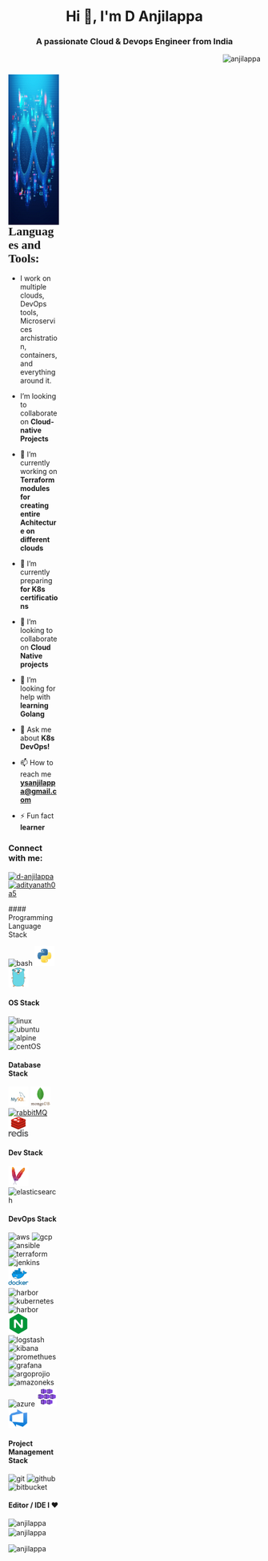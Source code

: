 <h1 align="center">Hi 👋, I'm D Anjilappa</h1>
<h3 align="center">A passionate Cloud & Devops Engineer from India</h3>

<p align="right"> <img src="https://komarev.com/ghpvc/?username=anjilappa&label=Profile%20views&color=0e75b6&style=flat" alt="anjilappa" /> </p>
<div style="width:20%;height:0;padding-bottom:50%;position:relative;"> 
<img align="right" height="300" width="500" src="https://github.com/Anjilappa/Anjilappa/blob/e9af335810c66b5d139010115d88c7f1a616482f/devopslogo.jpeg" />

<!-- Languages and Tools Section -->
<h3 align="left"><font size="+2" face="Verdana">Languages and Tools:</font></h3>


- I work on multiple clouds, DevOps tools, Microservices archistration, containers, and everything around it.
- I’m looking to collaborate on **Cloud-native Projects**

- 🔭 I’m currently working on **Terraform modules for creating entire Achitecture on different clouds**

- 🌱 I’m currently preparing **for K8s certifications**

- 👯 I’m looking to collaborate on **Cloud Native projects**

- 🤝 I’m looking for help with **learning Golang**

- 💬 Ask me about **K8s DevOps!**

- 📫 How to reach me **ysanjilappa@gmail.com**

- ⚡ Fun fact **learner**

<h3 align="left">Connect with me:</h3>
<p align="left">
<a href="https://linkedin.com/in/d-anjilappa" target="blank"><img align="center" src="https://raw.githubusercontent.com/rahuldkjain/github-profile-readme-generator/master/src/images/icons/Social/linked-in-alt.svg" alt="d-anjilappa" height="30" width="40" /></a>
<a href="https://instagram.com/adityanath0a5" target="blank"><img align="center" src="https://raw.githubusercontent.com/rahuldkjain/github-profile-readme-generator/master/src/images/icons/Social/instagram.svg" alt="adityanath0a5" height="30" width="40" /></a>
</p>
#### Programming Language Stack
<p align="left"><img src="https://www.vectorlogo.zone/logos/gnu_bash/gnu_bash-ar21.svg" alt="bash" title="bash" title="bash" width="40" height="40"/>  <img src="https://raw.githubusercontent.com/github/explore/80688e429a7d4ef2fca1e82350fe8e3517d3494d/topics/python/python.png" alt="python" title="python" width="40" height="40"/> <a href="https://golang.org" target="_blank" rel="noreferrer"> <img src="https://raw.githubusercontent.com/devicons/devicon/master/icons/go/go-original.svg" alt="go" width="40" height="40"/> </a>

#### OS Stack
<p align="left"><img src="https://brandlogos.net/wp-content/uploads/2020/03/Linux-logo.png" alt="linux" title="linux" width="40" height="40"/>  <img src="https://www.vectorlogo.zone/logos/ubuntu/ubuntu-icon.svg" alt="ubuntu" title="ubuntu" width="40" height="40"/>  <img src="https://www.vectorlogo.zone/logos/alpinelinux/alpinelinux-icon.svg" alt="alpine" title="alpine" width="40" height="40"/> <img src="https://www.vectorlogo.zone/logos/centos/centos-icon.svg" alt="centOS" title="centOS" width="40" height="40"/> </p>

#### Database Stack
<p align="left"><img src="https://raw.githubusercontent.com/github/explore/80688e429a7d4ef2fca1e82350fe8e3517d3494d/topics/mysql/mysql.png" alt="mysql" title="mysql" width="40" height="40"/> <a href="https://www.mongodb.com/" target="_blank" rel="noreferrer"> <img src="https://raw.githubusercontent.com/devicons/devicon/master/icons/mongodb/mongodb-original-wordmark.svg" alt="mongodb" width="40" height="40"/> </a> <a href="https://www.rabbitmq.com" target="_blank" rel="noreferrer"> <img src="https://www.vectorlogo.zone/logos/rabbitmq/rabbitmq-icon.svg" alt="rabbitMQ" width="40" height="40"/> </a> <a href="https://redis.io" target="_blank" rel="noreferrer"> <img src="https://raw.githubusercontent.com/devicons/devicon/master/icons/redis/redis-original-wordmark.svg" alt="redis" width="40" height="40"/> </a> </p>

#### Dev Stack
<p align="left"><img src="https://raw.githubusercontent.com/vscode-icons/vscode-icons/72101ee333eca9219ac9a7c14d4834eef8e4c64b/icons/file_type_maven.svg" alt="maven" title="maven" width="40" height="40"/>  <img src="https://www.vectorlogo.zone/logos/elastic/elastic-icon.svg" alt="elasticsearch" title="elasticsearch" width="40" height="40"/> </p>

#### DevOps Stack 
<p align="left"><img src="https://www.vectorlogo.zone/logos/amazon_aws/amazon_aws-icon.svg" alt="aws" title="aws" width="40" height="40"/> <img src="https://www.vectorlogo.zone/logos/google_cloud/google_cloud-icon.svg" alt="gcp" title="gcp" width="40" height="40"/>  <img src="https://www.vectorlogo.zone/logos/ansible/ansible-icon.svg" alt="ansible" title="ansible" width="40" height="40"/> <img src="https://www.vectorlogo.zone/logos/terraformio/terraformio-icon.svg" alt="terraform" title="terraform" width="40" height="40"/> <img src="https://www.vectorlogo.zone/logos/jenkins/jenkins-icon.svg" alt="jenkins" title="jenkins" width="40" height="40"/>   <img src="https://raw.githubusercontent.com/github/explore/80688e429a7d4ef2fca1e82350fe8e3517d3494d/topics/docker/docker.png" alt="docker" title="docker" width="40" height="40"/>  <img src="https://www.vectorlogo.zone/logos/goharborio/goharborio-icon.svg" alt="harbor" title="harbor" width="40" height="40"/> <img src="https://www.vectorlogo.zone/logos/kubernetes/kubernetes-icon.svg" alt="kubernetes" title="kubernetes" width="40" height="40"/>  <img src="https://www.vectorlogo.zone/logos/helmsh/helmsh-icon.svg" alt="harbor" title="harbor" width="40" height="40"/>  <img src="https://raw.githubusercontent.com/github/explore/85cceaeeaf993ca35664dc37ea24f9237fbbfc14/topics/nginx/nginx.png" alt="nginx" title="nginx" width="40" height="40"/>  <img src="https://www.vectorlogo.zone/logos/elasticco_logstash/elasticco_logstash-icon.svg" alt="logstash" title="logstash" width="40" height="40"/> <img src="https://www.vectorlogo.zone/logos/elasticco_kibana/elasticco_kibana-icon.svg" alt="kibana" title="kibana" width="40" height="40"/> <img src="https://www.vectorlogo.zone/logos/prometheusio/prometheusio-icon.svg" alt="promethues" title="promethues" width="40" height="40"/>  <img src="https://www.vectorlogo.zone/logos/grafana/grafana-icon.svg" alt="grafana" title="grafana" width="40" height="40"/> <img src="https://www.vectorlogo.zone/logos/argoprojio/argoprojio-icon.svg" alt="argoprojio" title="argocd" width="40" height="40"/><img src="https://www.vectorlogo.zone/logos/amazon_eks/amazon_eks-icon.svg" alt="amazoneks" title="amazoneks" width="40" height="40"/> <img src="https://www.vectorlogo.zone/logos/microsoft_azure/microsoft_azure-icon.svg" alt="azure" title="azure" width="40" height="40"/>
  <img src="https://raw.githubusercontent.com/Anjilappa/Anjilappa/fe2d2fcb1ae7de6e140f6b807639346a77092dc8/azure-aks-svgrepo-com.svg" alt="azure aks" title="azure aks" width="40" height="40"/><img src="https://raw.githubusercontent.com/Anjilappa/Anjilappa/fe2d2fcb1ae7de6e140f6b807639346a77092dc8/azure-devops-svgrepo-com.svg" alt="azure devops" title="azure devops" width="40" height="40"/>
</p>

#### Project Management Stack
<p align="left"><img src="https://www.vectorlogo.zone/logos/git-scm/git-scm-icon.svg" alt="git" title="git" width="40" height="40"/>  <img src="https://www.vectorlogo.zone/logos/github/github-icon.svg" alt="github" title="github" width="40" height="40"/> <img src="https://www.vectorlogo.zone/logos/bitbucket/bitbucket-icon.svg" alt="bitbucket" title="bitbucket" width="40" height="40"/> </p>

#### Editor / IDE I ♥
<p align="left"<img src="https://www.vectorlogo.zone/logos/visualstudio_code/visualstudio_code-icon.svg" alt="vs-code" title="vs-code" width="40" height="40"/> </p>


<p><img align="left" src="https://github-readme-stats.vercel.app/api/top-langs?username=anjilappa&show_icons=true&locale=en&layout=compact" alt="anjilappa" /></p>

<p>&nbsp;<img align="center" src="https://github-readme-stats.vercel.app/api?username=anjilappa&show_icons=true&locale=en" alt="anjilappa" /></p>

<p><img align="center" src="https://github-readme-streak-stats.herokuapp.com/?user=anjilappa&" alt="anjilappa" /></p>
